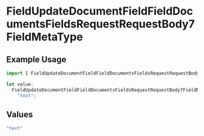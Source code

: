 # FieldUpdateDocumentFieldFieldDocumentsFieldsRequestRequestBody7FieldMetaType

## Example Usage

```typescript
import { FieldUpdateDocumentFieldFieldDocumentsFieldsRequestRequestBody7FieldMetaType } from "@documenso/sdk-typescript/models/operations";

let value:
  FieldUpdateDocumentFieldFieldDocumentsFieldsRequestRequestBody7FieldMetaType =
    "text";
```

## Values

```typescript
"text"
```